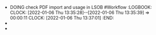 - DOING check PDF import and usage in LSOB #Workflow
  :LOGBOOK:
  CLOCK: [2022-01-06 Thu 13:35:28]--[2022-01-06 Thu 13:35:39] =>  00:00:11
  CLOCK: [2022-01-06 Thu 13:37:01]
  :END:
-
-